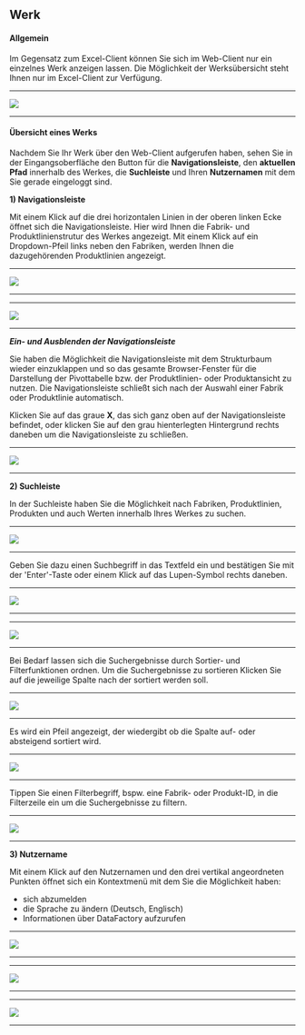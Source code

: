 ## Werk

#### Allgemein

Im Gegensatz zum Excel-Client können Sie sich im Web-Client nur ein einzelnes Werk anzeigen lassen. Die Möglichkeit der Werksübersicht steht Ihnen nur im Excel-Client zur Verfügung.

---
![](/Pictures/Web-Client/Werk/werk_1.png)

---

#### Übersicht eines Werks

Nachdem Sie Ihr Werk über den Web-Client aufgerufen haben, sehen Sie in der Eingangsoberfläche den Button für die **Navigationsleiste**, den **aktuellen Pfad** innerhalb des Werkes, die **Suchleiste** und Ihren **Nutzernamen** mit dem Sie gerade eingeloggt sind.

**1) Navigationsleiste**

Mit einem Klick auf die drei horizontalen Linien in der oberen linken Ecke öffnet sich die Navigationsleiste. Hier wird Ihnen die Fabrik- und Produktlinienstrutur des Werkes angezeigt. Mit einem Klick auf ein Dropdown-Pfeil links neben den Fabriken, werden Ihnen die dazugehörenden Produktlinien angezeigt.

---
![](/Pictures/Web-Client/Werk/werk_2.png)

---

---
![](/Pictures/Web-Client/Werk/werk_3.png)

---

***Ein- und Ausblenden der Navigationsleiste***

Sie haben die Möglichkeit die Navigationsleiste mit dem Strukturbaum wieder einzuklappen und so das gesamte Browser-Fenster für die Darstellung der Pivottabelle bzw. der Produktlinien- oder Produktansicht zu nutzen. Die Navigationsleiste schließt sich nach der Auswahl einer Fabrik oder Produktlinie automatisch.

Klicken Sie auf das graue **X**, das sich ganz oben auf der Navigationsleiste befindet, oder klicken Sie auf den grau hienterlegten Hintergrund rechts daneben um die Navigationsleiste zu schließen.

---
![](/Pictures/Web-Client/Werk/werk_4.png)

---

**2) Suchleiste**

In der Suchleiste haben Sie die Möglichkeit nach Fabriken, Produktlinien, Produkten und auch Werten innerhalb Ihres Werkes zu suchen.

---
![](/Pictures/Web-Client/Werk/werk_5.png)

---

Geben Sie dazu einen Suchbegriff in das Textfeld ein und bestätigen Sie mit der 'Enter'-Taste oder einem Klick auf das Lupen-Symbol rechts daneben.

---
![](/Pictures/Web-Client/Werk/werk_6.png)

---

---
![](/Pictures/Web-Client/Werk/werk_7.png)

---

Bei Bedarf lassen sich die Suchergebnisse durch Sortier- und Filterfunktionen ordnen. Um die Suchergebnisse zu sortieren Klicken Sie auf die jeweilige Spalte nach der sortiert werden soll.

---
![](/Pictures/Web-Client/Werk/werk_8.png)

---

Es wird ein Pfeil angezeigt, der wiedergibt ob die Spalte auf- oder absteigend sortiert wird.

---
![](/Pictures/Web-Client/Werk/werk_9.png)

---

Tippen Sie einen Filterbegriff, bspw. eine Fabrik- oder Produkt-ID, in die Filterzeile ein um die Suchergebnisse zu filtern.

---
![](/Pictures/Web-Client/Werk/werk_10.png)

---

**3) Nutzername**

Mit einem Klick auf den Nutzernamen und den drei vertikal angeordneten Punkten öffnet sich ein Kontextmenü mit dem Sie die Möglichkeit haben:

* sich abzumelden
* die Sprache zu ändern (Deutsch, Englisch)
* Informationen über DataFactory aufzurufen

---
![](/Pictures/Web-Client/Werk/werk_11.png)

---

---
![](/Pictures/Web-Client/Werk/werk_12.png)

---

---
![](/Pictures/Web-Client/Werk/werk_13.png)

---